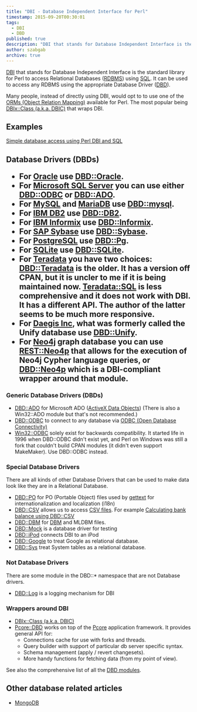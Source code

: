 ```yaml
---
title: "DBI - Database Independent Interface for Perl"
timestamp: 2015-09-20T00:30:01
tags:
  - DBI
  - DBD
published: true
description: "DBI that stands for Database Independent Interface is the de-facto standard library in Perl to access Relational Databases (RDBMS) using SQL.  It can be used to access any RDBMS using the appropriate Database Driver (DBD)."
author: szabgab
archive: true
---
```



[DBI](https://metacpan.org/pod/DBI) that stands for Database Independent Interface is the standard library for Perl to access Relational Databases
([RDBMS](https://en.wikipedia.org/wiki/Relational_database_management_system))
using [SQL](https://en.wikipedia.org/wiki/SQL). It can be used to access any RDBMS using the appropriate Database Driver ([DBD](#dbd)).


Many people, instead of directly using DBI, would opt to to use one of the [ORMs (Object Relation Mapping)](https://en.wikipedia.org/wiki/Object-relational_mapping)
available for Perl. The most popular being [DBIx::Class (a.k.a. DBIC)](https://metacpan.org/pod/DBIx::Class) that wraps DBI.

## Examples

[Simple database access using Perl DBI and SQL](/simple-database-access-using-perl-dbi-and-sql)

<h2 id="dbd">Database Drivers (DBDs)

* For [Oracle](https://en.wikipedia.org/wiki/Oracle_Database) use [DBD::Oracle](https://metacpan.org/pod/DBD::Oracle).
* For [Microsoft SQL Server](https://en.wikipedia.org/wiki/Microsoft_SQL_Server) you can use either [DBD::ODBC](https://metacpan.org/pod/DBD::ODBC) or [DBD::ADO](https://metacpan.org/pod/DBD::ADO).
* For [MySQL](https://www.mysql.com/) and [MariaDB](https://mariadb.org/) use [DBD::mysql](https://metacpan.org/pod/DBD::mysql).
* For [IBM DB2](https://en.wikipedia.org/wiki/IBM_DB2) use [DBD::DB2](https://metacpan.org/pod/DBD::DB2).
* For [IBM Informix](https://en.wikipedia.org/wiki/IBM_Informix) use [DBD::Informix](https://metacpan.org/pod/DBD::Informix).
* For [SAP Sybase](https://en.wikipedia.org/wiki/Adaptive_Server_Enterprise) use [DBD::Sybase](https://metacpan.org/pod/DBD::Sybase).
* For [PostgreSQL](http://www.postgresql.org/) use [DBD::Pg](https://metacpan.org/pod/DBD::Pg).
* For [SQLite](https://www.sqlite.org/) use [DBD::SQLite](https://metacpan.org/pod/DBD::SQLite).
* For [Teradata](https://en.wikipedia.org/wiki/Teradata) you have two choices: [DBD::Teradata](https://metacpan.org/pod/DBD::Teradata) is the older. It has a version off CPAN, but it is uncler to me if it is being maintained now.  [Teradata::SQL](https://metacpan.org/pod/Teradata::SQL) is less comprehensive and it does not work with DBI. It has a different API. The author of the latter seems to be much more responsive.
* For [Daegis Inc](https://en.wikipedia.org/wiki/Daegis_Inc.), what was formerly called the Unify database use [DBD::Unify](https://metacpan.org/pod/DBD::Unify).
* For [Neo4j](http://neo4j.com/) graph database you can use [REST::Neo4p](https://metacpan.org/pod/REST::Neo4p) that allows for the execution of Neo4j Cypher language queries, or [DBD::Neo4p](https://metacpan.org/pod/DBD::Neo4p) which is a DBI-compliant wrapper around that module.

### Generic Database Drivers (DBDs)

* [DBD::ADO](https://metacpan.org/pod/DBD::ADO) for Microsoft ADO ([ActiveX Data Objects](https://en.wikipedia.org/wiki/ActiveX_Data_Objects)) (There is also a Win32::ADO module but that's not recommended.)
* [DBD::ODBC](https://metacpan.org/pod/DBD::ODBC) to connect to any database via [ODBC (Open Database Connectivity)](https://en.wikipedia.org/wiki/Open_Database_Connectivity)
* [Win32::ODBC](https://metacpan.org/pod/Win32::ODBC) solely exist for backwards compatibility. It started life in 1996 when DBD::ODBC didn't exist yet, and Perl on Windows was still a fork that couldn't build CPAN modules (it didn't even support MakeMaker). Use DBD::ODBC instead.

### Special Database Drivers

There are all kinds of other Database Drivers that can be used to make data look like they are in a Relational Database.

* [DBD::PO](https://metacpan.org/pod/DBD::PO) for PO (Portable Object) files used by [gettext](https://en.wikipedia.org/wiki/Gettext) for internationalization and localization (i18n)
* [DBD::CSV](https://metacpan.org/pod/DBD::CSV) allows us to access [CSV files](https://en.wikipedia.org/wiki/Comma-separated_values). For example [Calculating bank balance using DBD::CSV](/calculate-bank-balance-take-two-dbd-csv)
* [DBD::DBM](https://metacpan.org/pod/DBD::DBM) for [DBM](https://en.wikipedia.org/wiki/Dbm) and MLDBM files.
* [DBD::Mock](https://metacpan.org/pod/DBD::Mock) is a database driver for testing
* [DBD::iPod](https://metacpan.org/pod/DBD::iPod) connects DBI to an iPod
* [DBD::Google](https://metacpan.org/pod/DBD::Google) to treat Google as relational database.
* [DBD::Sys](https://metacpan.org/pod/DBD::Sys) treat System tables as a relational database.

### Not Database Drivers

There are some module in the DBD::* namespace that are not Database drivers.

* [DBD::Log](https://metacpan.org/pod/DBD::Log) is a logging mechanism for DBI

### Wrappers around DBI

* [DBIx::Class (a.k.a. DBIC)](https://metacpan.org/pod/DBIx::Class)
* [Pcore::DBD](https://metacpan.org/pod/Pcore::DBD) works on top of the [Pcore](https://metacpan.org/pod/Pcore) application framework.
     It provides general API for:
    <ul>
* Connections cache for use with forks and threads.
* Query builder with support of particular db server specific syntax.
* Schema management (apply / revert changesets).
* More handy functions for fetching data (from my point of view).
    </ul>


See also the comprehensive list of all the [DBD modules](https://metacpan.org/search?q=module%3ADBD&size=20&search_type=modules).

## Other database related articles

* [MongoDB](/mongodb)

